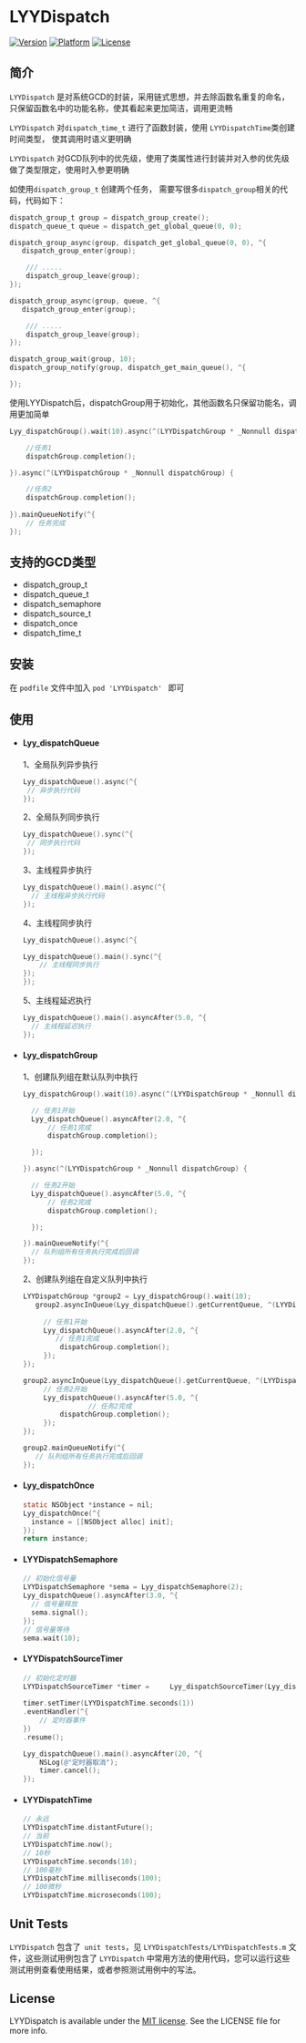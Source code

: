 # LYYDispatch

[![Version](https://img.shields.io/cocoapods/v/LYYDispatch.svg?style=flat)](https://cocoapods.org/pods/LYYDispatch)	[![Platform](https://img.shields.io/badge/platform-ios%20%7C%20osx-green?style=flat)](https://cocoapods.org/pods/LYYDispatch)	[![License](https://img.shields.io/badge/license-MIT-green?style=flat)](https://cocoapods.org/pods/LYYDispatch)


## 简介

`LYYDispatch` 是对系统GCD的封装，采用链式思想，并去除函数名重复的命名，只保留函数名中的功能名称，使其看起来更加简洁，调用更流畅

`LYYDispatch` 对`dispatch_time_t` 进行了函数封装，使用 `LYYDispatchTime`类创建时间类型， 使其调用时语义更明确

`LYYDispatch` 对GCD队列中的优先级，使用了类属性进行封装并对入参的优先级做了类型限定，使用时入参更明确

如使用`dispatch_group_t` 创建两个任务， 需要写很多`dispatch_group`相关的代码，代码如下：

```objective-c
dispatch_group_t group = dispatch_group_create();
dispatch_queue_t queue = dispatch_get_global_queue(0, 0);

dispatch_group_async(group, dispatch_get_global_queue(0, 0), ^{
   dispatch_group_enter(group);

    /// .....
    dispatch_group_leave(group);
});

dispatch_group_async(group, queue, ^{
   dispatch_group_enter(group);

    /// .....
    dispatch_group_leave(group);
});

dispatch_group_wait(group, 10);
dispatch_group_notify(group, dispatch_get_main_queue(), ^{

});
```

使用LYYDispatch后，dispatchGroup用于初始化，其他函数名只保留功能名，调用更加简单

```objective-c
Lyy_dispatchGroup().wait(10).async(^(LYYDispatchGroup * _Nonnull dispatchGroup) {

    //任务1
    dispatchGroup.completion();

}).async(^(LYYDispatchGroup * _Nonnull dispatchGroup) {

    //任务2
    dispatchGroup.completion();
    
}).mainQueueNotify(^{
    // 任务完成
});
```

## 支持的GCD类型

- dispatch_group_t
- dispatch_queue_t
- dispatch_semaphore
- dispatch_source_t
- dispatch_once
- dispatch_time_t

## 安装

在 `podfile` 文件中加入  `pod 'LYYDispatch' ` 即可

## 使用

- #### Lyy_dispatchQueue
  1、全局队列异步执行
  
	````objective-c
	Lyy_dispatchQueue().async(^{
     // 异步执行代码
	});
	````

  2、全局队列同步执行

	``` objective-c
	Lyy_dispatchQueue().sync(^{
     // 同步执行代码
	});
	```

  3、主线程异步执行

	```objective-c
  Lyy_dispatchQueue().main().async(^{
      // 主线程异步执行代码
  });
	```

  4、主线程同步执行

	```objective-c
  Lyy_dispatchQueue().async(^{
  
    Lyy_dispatchQueue().main().sync(^{
        // 主线程同步执行
    });
  });
	```

  5、主线程延迟执行

	```objective-c
  Lyy_dispatchQueue().main().asyncAfter(5.0, ^{
      // 主线程延迟执行
  });
	```

- #### Lyy_dispatchGroup
  1、创建队列组在默认队列中执行

	```objective-c
  Lyy_dispatchGroup().wait(10).async(^(LYYDispatchGroup * _Nonnull dispatchGroup) {
  
      // 任务1开始
      Lyy_dispatchQueue().asyncAfter(2.0, ^{
          // 任务1完成
          dispatchGroup.completion();
  
      });
  
  }).async(^(LYYDispatchGroup * _Nonnull dispatchGroup) {
  
      // 任务2开始
      Lyy_dispatchQueue().asyncAfter(5.0, ^{
          // 任务2完成
          dispatchGroup.completion();
  
      });
  
  }).mainQueueNotify(^{
      // 队列组所有任务执行完成后回调
  });
  ```

  2、创建队列组在自定义队列中执行

	```objective-c
  LYYDispatchGroup *group2 = Lyy_dispatchGroup().wait(10);
       group2.asyncInQueue(Lyy_dispatchQueue().getCurrentQueue, ^(LYYDispatchGroup * _Nonnull dispatchGroup) {
        
         // 任务1开始
         Lyy_dispatchQueue().asyncAfter(2.0, ^{
            // 任务1完成
             dispatchGroup.completion();
         });
   });
  
   group2.asyncInQueue(Lyy_dispatchQueue().getCurrentQueue, ^(LYYDispatchGroup * _Nonnull dispatchGroup) {
         // 任务2开始 
         Lyy_dispatchQueue().asyncAfter(5.0, ^{
  					// 任务2完成
             dispatchGroup.completion();
         });
   });
  
  group2.mainQueueNotify(^{
       // 队列组所有任务执行完成后回调
  });
	```

- #### Lyy_dispatchOnce

	```objective-c
  static NSObject *instance = nil;
  Lyy_dispatchOnce(^{
      instance = [[NSObject alloc] init];
  });
  return instance;
	```

- #### LYYDispatchSemaphore

	```objective-c
  // 初始化信号量
  LYYDispatchSemaphore *sema = Lyy_dispatchSemaphore(2);
  Lyy_dispatchQueue().asyncAfter(3.0, ^{
      // 信号量释放
      sema.signal();
  });
  // 信号量等待
  sema.wait(10);
	```

- #### LYYDispatchSourceTimer
	
	```objective-c
	// 初始化定时器
	LYYDispatchSourceTimer *timer =  	Lyy_dispatchSourceTimer(Lyy_dispatchQueue().getCurrentQueue);
	  
	timer.setTimer(LYYDispatchTime.seconds(1))
	.eventHandler(^{
	    // 定时器事件
	})
	.resume();
	
	Lyy_dispatchQueue().main().asyncAfter(20, ^{
	    NSLog(@"定时器取消");
	    timer.cancel();
	});
	
	```

- #### LYYDispatchTime

  ```objective-c
  // 永远
  LYYDispatchTime.distantFuture();
  // 当前
  LYYDispatchTime.now();
  // 10秒
  LYYDispatchTime.seconds(10);
  // 100毫秒
  LYYDispatchTime.milliseconds(100);
  // 100微秒
  LYYDispatchTime.microseconds(100);
  ```


## Unit Tests

`LYYDispatch` 包含了` unit tests`，见 `LYYDispatchTests/LYYDispatchTests.m` 文件，这些测试用例包含了 `LYYDispatch` 中常用方法的使用代码，您可以运行这些测试用例查看使用结果，或者参照测试用例中的写法。

## License

LYYDispatch is available under the [MIT license](https://github.com/liyaoyao613/LYYDispatch/blob/master/LICENSE). See the LICENSE file for more info.
